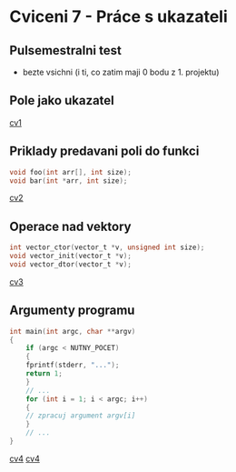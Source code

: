 # Cviceni 7 - Práce s ukazateli
## Pulsemestralni test
* bezte vsichni (i ti, co zatim maji 0 bodu z 1. projektu)

## Pole jako ukazatel
[cv1](./1_pole_ukazatel.c)
## Priklady predavani poli do funkci
```c
void foo(int arr[], int size);
void bar(int *arr, int size);
```
[cv2](./2_predavani_poli.c)

## Operace nad vektory
```c
int vector_ctor(vector_t *v, unsigned int size);
void vector_init(vector_t *v);
void vector_dtor(vector_t *v);
```
[cv3](./3_vector.c)

## Argumenty programu
```c
int main(int argc, char **argv)
{
    if (argc < NUTNY_POCET)
    {
    fprintf(stderr, "...");
    return 1;
    }
    // ...
    for (int i = 1; i < argc; i++)
    {
    // zpracuj argument argv[i]
    }
    // ...
}
```
[cv4](./4_args_example.c)
[cv4](./5_args_parsing.c)